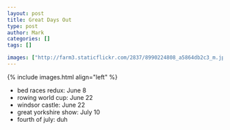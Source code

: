 ```yaml
---
layout: post
title: Great Days Out
type: post
author: Mark
categories: []
tags: []

images: ["http://farm3.staticflickr.com/2837/8990224808_a5864db2c3_m.jpg"]
---
```


{% include images.html align="left" %}

* bed races redux: June 8
* rowing world cup: June 22
* windsor castle: June 22
* great yorkshire show: July 10
* fourth of july: duh

